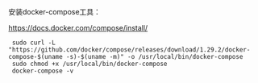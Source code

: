 安装docker-compose工具：

https://docs.docker.com/compose/install/

```SHELL
 sudo curl -L "https://github.com/docker/compose/releases/download/1.29.2/docker-compose-$(uname -s)-$(uname -m)" -o /usr/local/bin/docker-compose
 sudo chmod +x /usr/local/bin/docker-compose
 docker-compose -v
```

